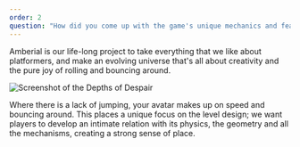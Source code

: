 ```yaml
---
order: 2
question: "How did you come up with the game's unique mechanics and features?"
---
```


Amberial is our life-long project to take everything that we like about platformers, and make an evolving universe that's all about creativity and the pure joy of rolling and bouncing around.

![Screenshot of the Depths of Despair](https://cdn.akamai.steamstatic.com/steam/apps/917140/extras/GAMEPLAY_design_your_own_levels_no_text.gif?t=1677070843)

Where there is a lack of jumping, your avatar makes up on speed and bouncing around. This places a unique focus on the level design; we want players to develop an intimate relation with its physics, the geometry and all the mechanisms, creating a strong sense of place.
